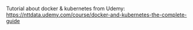 Tutorial about docker & kubernetes from Udemy: https://nttdata.udemy.com/course/docker-and-kubernetes-the-complete-guide